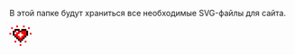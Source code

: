 В этой папке будут храниться все необходимые SVG-файлы для сайта.

<svg class="like-icon" width="39" height="36" viewBox="0 0 39 36" fill="none" xmlns="http://www.w3.org/2000/svg">

  <path d="M12 6H9V9H12V6ZM15 6H12V9H15V6ZM9 9H6V12H9V9ZM9 12H6V15H9V12ZM9 15H6V18H9V15ZM18 6H15V9H18V6ZM12 18H9V21H12V18ZM15 21H12V24H15V21ZM18 24H15V27H18V24ZM27 6H30V9H27V6ZM24 6H27V9H24V6ZM30 9H33V12H30V9ZM30 12H33V15H30V12ZM30 15H33V18H30V15ZM21 6H24V9H21V6ZM27 18H30V21H27V18ZM24 21H27V24H24V21ZM21 24H24V27H21V24ZM21 27H18V30H21V27ZM21 9H18V12H21V9Z" fill="black"/>

  <path d="M12 9H9V12H12V9ZM15 12H12V15H15V12ZM18 9H15V12H18V9ZM12 15H9V18H12V15ZM15 15H12V18H15V15ZM15 18H12V21H15V18ZM18 12H15V15H18V12ZM18 21H15V24H18V21ZM18 18H15V21H18V18ZM27 9H30V12H27V9ZM24 9H27V12H24V9ZM27 12H30V15H27V12ZM24 12H27V15H24V12ZM21 9H24V12H21V9ZM27 15H30V18H27V15ZM24 15H27V18H24V15ZM24 18H27V21H24V18ZM21 12H24V15H21V12ZM21 21H24V24H21V21ZM21 18H24V21H21V18ZM21 21H18V24H21V21ZM21 24H18V27H21V24Z" fill="#FF0000"/>

  <path d="M18 15H15V18H18V15ZM21 15H24V18H21V15ZM21 15H18V18H21V15ZM21 12H18V15H21V12ZM21 18H18V21H21V18Z" fill="white"/>

  <path d="M36 13H39V16H36V13ZM27 27H30V30H27V27ZM18 33H21V36H18V33ZM9 27H12V30H9V27ZM24 0H27V3H24V0ZM33 3H36V6H33V3ZM3 3H6V6H3V3ZM12 0H15V3H12V0ZM0 13H3V16H0V13Z" fill="#FF0000"/>

</svg>

